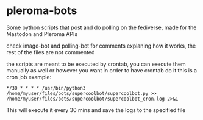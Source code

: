# pleroma-bots
Some python scripts that post and do polling on the fediverse, made for the Mastodon and Pleroma APIs

check image-bot and polling-bot for comments explaning how it works, the rest of the files are not commented

the scripts are meant to be executed by crontab, you can execute them manually as well or however you want
in order to have crontab do it this is a cron job example:

```
*/30 * * * * /usr/bin/python3 /home/myuser/files/bots/supercoolbot/supercoolbot.py >> /home/myuser/files/bots/supercoolbot/supercoolbot_cron.log 2>&1
```

This will execute it every 30 mins and save the logs to the specified file
